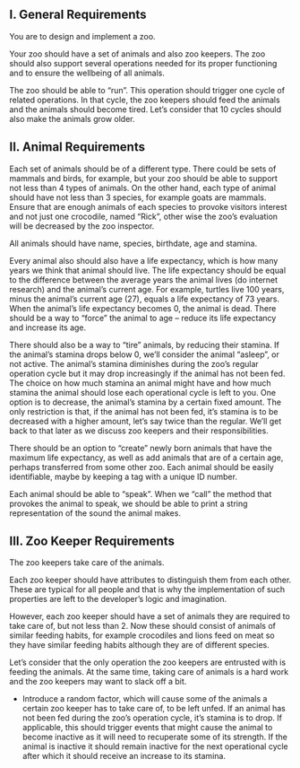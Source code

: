 ## I. General Requirements
You are to design and implement a zoo.

Your zoo should have a set of animals and also zoo keepers. The zoo should also support several operations needed for its proper functioning and to ensure the wellbeing of all animals.

The zoo should be able to “run”. This operation should trigger one cycle of related operations. In that cycle, the zoo keepers should feed the animals and the animals should become tired. Let’s consider that 10 cycles should also make the animals grow older.

## II. Animal Requirements
Each set of animals should be of a different type. There could be sets of mammals and birds, for example, but your zoo should be able to support not less than 4 types of animals. On the other hand, each type of animal should have not less than 3 species, for example goats are mammals. Ensure that are enough animals of each species to provoke visitors interest and not just one crocodile, named “Rick”, other wise the zoo’s evaluation will be decreased by the zoo inspector.

All animals should have name, species, birthdate, age and stamina.

Every animal also should also have a life expectancy, which is how many years we think that animal should live. The life expectancy should be equal to the difference between the average years the animal lives (do internet research) and the animal’s current age. For example, turtles live 100 years, minus the animal’s current age (27), equals a life expectancy of 73 years. When the animal’s life expectancy becomes 0, the animal is dead. There should be a way to “force” the animal to age – reduce its life expectancy and increase its age.

There should also be a way to “tire” animals, by reducing their stamina. If the animal’s stamina drops below 0, we’ll consider the animal “asleep”, or not active. The animal’s stamina diminishes during the zoo’s regular operation cycle but it may drop increasingly if the animal has not been fed. The choice on how much stamina an animal might have and how much stamina the animal should lose each operational cycle is left to you. One option is to decrease, the animal’s stamina by a certain fixed amount. The only restriction is that, if the animal has not been fed, it’s stamina is to be decreased with a higher amount, let’s say twice than the regular. We’ll get back to that later as we discuss zoo keepers and their responsibilities.

There should be an option to “create” newly born animals that have the maximum life expectancy, as well as add animals that are of a certain age, perhaps transferred from some other zoo. Each animal should be easily identifiable, maybe by keeping a tag with a unique ID number.

Each animal should be able to “speak”. When we “call” the method that provokes the animal to speak, we should be able to print a string representation of the sound the animal makes.

## III. Zoo Keeper Requirements
The zoo keepers take care of the animals. 

Each zoo keeper should have attributes to distinguish them from each other. These are typical for all people and that is why the implementation of such properties are left to the developer’s logic and imagination.

However, each zoo keeper should have a set of animals they are required to take care of, but not less than 2. Now these should consist of animals of similar feeding habits, for example crocodiles and lions feed on meat so they have similar feeding habits although they are of different species.

Let’s consider that the only operation the zoo keepers are entrusted with is feeding the animals. At the same time, taking care of animals is a hard work and the zoo keepers may want to slack off a bit.

* Introduce a random factor, which will cause some of the animals a certain zoo keeper has to take care of, to be left unfed. If an animal has not been fed during the zoo’s operation cycle, it’s stamina is to drop. If applicable, this should trigger events that might cause the animal to become inactive as it will need to recuperate some of its strength. If the animal is inactive it should remain inactive for the next operational cycle after which it should receive an increase to its stamina.
